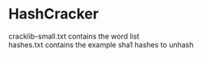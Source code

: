 # HashCracker

cracklib-small.txt contains the word list <br />
hashes.txt contains the example sha1 hashes to unhash
